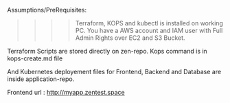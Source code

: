 Assumptions/PreRequisites: 
>>>>Terraform, KOPS and kubectl is installed on working PC.
>>>> You have a AWS account and IAM user with Full Admin Rights over EC2 and S3 Bucket.

Terraform Scripts are stored directly on zen-repo.
Kops command is in kops-create.md file

And Kubernetes deployement files for Frontend, Backend and Database are inside application-repo.

Frontend url : http://myapp.zentest.space

